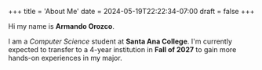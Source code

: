 +++
title = 'About Me'
date = 2024-05-19T22:22:34-07:00
draft = false
+++

Hi my name is **Armando Orozco**. 

I am a *Computer Science* student at **Santa Ana College**. I'm currently expected to transfer to a 4-year institution in **Fall of 2027** to gain more hands-on experiences in my major. 